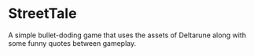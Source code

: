 # StreetTale
A simple bullet-doding game that uses the assets of Deltarune along with some funny quotes between gameplay.
